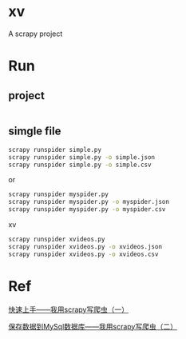 # xv
A scrapy project

# Run
## project

```bash

```

## simgle file
```bash
scrapy runspider simple.py 
scrapy runspider simple.py -o simple.json
scrapy runspider simple.py -o simple.csv
```

or

```bash
scrapy runspider myspider.py 
scrapy runspider myspider.py -o myspider.json
scrapy runspider myspider.py -o myspider.csv
```

xv

```bash
scrapy runspider xvideos.py 
scrapy runspider xvideos.py -o xvideos.json
scrapy runspider xvideos.py -o xvideos.csv
```

# Ref

[快速上手——我用scrapy写爬虫（一）](https://segmentfault.com/a/1190000011597478)

[保存数据到MySql数据库——我用scrapy写爬虫（二）](https://segmentfault.com/a/1190000011723728)
